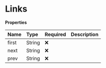 # Links

**Properties**

| Name  | Type   | Required | Description |
| :---- | :----- | :------- | :---------- |
| first | String | ❌       |             |
| next  | String | ❌       |             |
| prev  | String | ❌       |             |
